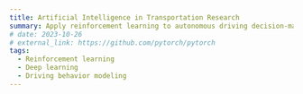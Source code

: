 ```yaml
---
title: Artificial Intelligence in Transportation Research
summary: Apply reinforcement learning to autonomous driving decision-making, enabling AVs to drive adaptively in traffic, and advance deep learning techniques to accurately reproduce human driving behaviors.
# date: 2023-10-26
# external_link: https://github.com/pytorch/pytorch
tags:
  - Reinforcement learning
  - Deep learning
  - Driving behavior modeling
---
```


<!-- PyTorch is a Python package that provides tensor computation (like NumPy) with strong GPU acceleration. -->

<!--more-->
